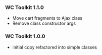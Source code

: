 ### WC Toolkit 1.1.0

- Move cart fragments to Ajax class
- Remove class constructor args

### WC Toolkit 1.0.0

- initial copy refactored into simple classes
